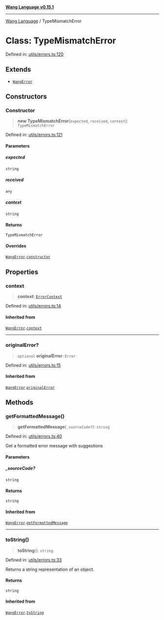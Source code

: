 [**Wang Language v0.15.1**](../README.md)

***

[Wang Language](../globals.md) / TypeMismatchError

# Class: TypeMismatchError

Defined in: [utils/errors.ts:120](https://github.com/artpar/wang/blob/6fd47f3c686112dedb036605c4793069ac5c3882/src/utils/errors.ts#L120)

## Extends

- [`WangError`](WangError.md)

## Constructors

### Constructor

> **new TypeMismatchError**(`expected`, `received`, `context`): `TypeMismatchError`

Defined in: [utils/errors.ts:121](https://github.com/artpar/wang/blob/6fd47f3c686112dedb036605c4793069ac5c3882/src/utils/errors.ts#L121)

#### Parameters

##### expected

`string`

##### received

`any`

##### context

`string`

#### Returns

`TypeMismatchError`

#### Overrides

[`WangError`](WangError.md).[`constructor`](WangError.md#constructor)

## Properties

### context

> **context**: [`ErrorContext`](../interfaces/ErrorContext.md)

Defined in: [utils/errors.ts:14](https://github.com/artpar/wang/blob/6fd47f3c686112dedb036605c4793069ac5c3882/src/utils/errors.ts#L14)

#### Inherited from

[`WangError`](WangError.md).[`context`](WangError.md#context)

***

### originalError?

> `optional` **originalError**: `Error`

Defined in: [utils/errors.ts:15](https://github.com/artpar/wang/blob/6fd47f3c686112dedb036605c4793069ac5c3882/src/utils/errors.ts#L15)

#### Inherited from

[`WangError`](WangError.md).[`originalError`](WangError.md#originalerror)

## Methods

### getFormattedMessage()

> **getFormattedMessage**(`_sourceCode?`): `string`

Defined in: [utils/errors.ts:40](https://github.com/artpar/wang/blob/6fd47f3c686112dedb036605c4793069ac5c3882/src/utils/errors.ts#L40)

Get a formatted error message with suggestions

#### Parameters

##### \_sourceCode?

`string`

#### Returns

`string`

#### Inherited from

[`WangError`](WangError.md).[`getFormattedMessage`](WangError.md#getformattedmessage)

***

### toString()

> **toString**(): `string`

Defined in: [utils/errors.ts:33](https://github.com/artpar/wang/blob/6fd47f3c686112dedb036605c4793069ac5c3882/src/utils/errors.ts#L33)

Returns a string representation of an object.

#### Returns

`string`

#### Inherited from

[`WangError`](WangError.md).[`toString`](WangError.md#tostring)
